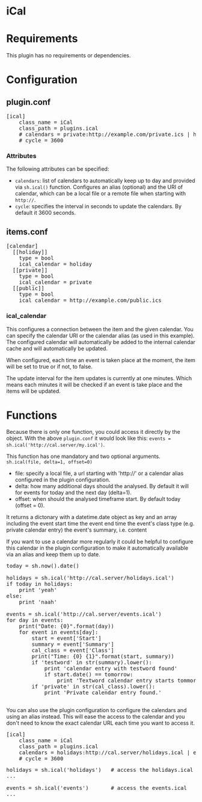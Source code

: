 # iCal

# Requirements
This plugin has no requirements or dependencies.

# Configuration

## plugin.conf
<pre>[ical]
    class_name = iCal
    class_path = plugins.ical
    # calendars = private:http://example.com/private.ics | http://example.com/public.ics | holiday:http://example.com/holidays.ics
    # cycle = 3600
</pre>

### Attributes

The following attributes can be specified:
  * `calendars`: list of calendars to automatically keep up to day and provided via `sh.ical()` function. Configures an alias (optional) and the URI of calendar, which can be a local file or a remote file when starting with `http://`.
  * `cycle`: specifies the interval in seconds to update the calendars. By default it 3600 seconds.

## items.conf
<pre>[calendar]
  [[holiday]]
    type = bool
    ical_calendar = holiday
  [[private]]
    type = bool
    ical_calendar = private
  [[public]]
    type = bool
    ical_calendar = http://example.com/public.ics
</pre>

### ical_calendar

This configures a connection between the item and the given calendar. You can specify the calendar URI or the calendar alias (as used in this example).
The configured calendar will automatically be added to the internal calendar cache and will automatically be updated.

When configured, each time an event is taken place at the moment, the item will be set to true or if not, to false.

The update interval for the item updates is currently at one minutes. Which means each minutes it will be checked if an event is take place and
the items will be updated.

# Functions
Because there is only one function, you could access it directly by the object. With the above `plugin.conf` it would look like this: `events = sh.ical('http://cal.server/my.ical')`.

This function has one mandatory and two optional arguments. `sh.ical(file, delta=1, offset=0)`

   * file: specify a local file, a url starting with 'http://' or a calendar alias configured in the plugin configuration.
   * delta: how many additional days should the analysed. By default it will for events for today and the next day (delta=1).
   * offset: when should the analysed timeframe start. By default today (offset = 0).

It returns a dictonary with a datetime.date object as key and an array including
the event start time
the event end time
the event's class type (e.g. private calendar entry)
the event's summary, i.e. content


If you want to use a calendar more regularly it could be helpful to configure this calendar in the plugin configuration to make it
automatically available via an alias and keep them up to date.

<pre>
today = sh.now().date()

holidays = sh.ical('http://cal.server/holidays.ical')
if today in holidays:
    print 'yeah'
else:
    print 'naah'

events = sh.ical('http://cal.server/events.ical')
for day in events:
    print("Date: {0}".format(day))
    for event in events[day]:
        start = event['Start']
        summary = event['Summary']
        cal_class = event['Class']
        print("Time: {0} {1}".format(start, summary))
        if 'testword' in str(summary).lower():
            print 'calendar entry with testword found'
            if start.date() == tomorrow:
                print 'Textword calendar entry starts tommorrow')
        if 'private' in str(cal_class).lower():
            print 'Private calendar entry found.'

</pre>

You can also use the plugin configuration to configure the calendars and using an alias instead. This will ease the access
to the calendar and you don't need to know the exact calendar URL each time you want to access it.

<pre>[ical]
    class_name = iCal
    class_path = plugins.ical
    calendars = holidays:http://cal.server/holidays.ical | events:http://cal.server/events.ical
    # cycle = 3600
</pre>

<pre>
holidays = sh.ical('holidays')   # access the holidays.ical
...

events = sh.ical('events')       # access the events.ical
...
</pre>

